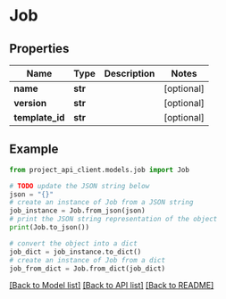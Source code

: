 # Job


## Properties

Name | Type | Description | Notes
------------ | ------------- | ------------- | -------------
**name** | **str** |  | [optional] 
**version** | **str** |  | [optional] 
**template_id** | **str** |  | [optional] 

## Example

```python
from project_api_client.models.job import Job

# TODO update the JSON string below
json = "{}"
# create an instance of Job from a JSON string
job_instance = Job.from_json(json)
# print the JSON string representation of the object
print(Job.to_json())

# convert the object into a dict
job_dict = job_instance.to_dict()
# create an instance of Job from a dict
job_from_dict = Job.from_dict(job_dict)
```
[[Back to Model list]](../README.md#documentation-for-models) [[Back to API list]](../README.md#documentation-for-api-endpoints) [[Back to README]](../README.md)



